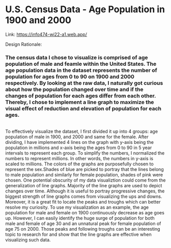 # U.S. Census Data - Age Population in 1900 and 2000

Link: https://info474-wi22-a1.web.app/

Design Rationale:

### The census data I chose to visualize is comprised of age population of male and feamle within the United States. The age population data in the dataset represents the number of population for ages from 0 to 90 on 1900 and 2000 respectively. By looking at the raw data, I naturally got curious about how the population changed over time and if the changes of population for each ages differ from each other. Thereby, I chose to implement a line graph to maximize the visual effect of reduction and elevation of population for each ages. 
<br> 
To effectively visualize the dataset, I first divided it up into 4 groups: age population of male in 1900, and 2000 and same for the female. After dividing, I have implemented 4 lines on the graph with
y-axis being the population in millions and x-axis being the ages from 0 to 90 in 5 year intervals to
represent each group. To simplify the numbers, I normalized the numbers to represent millions. In other 
words, the numbers in y-axis is scaled to millions. The colors of the graphs are purposefully chosen to 
represent the sex.Shades of blue are picked to portray that the lines belong to male population and 
similarly for female population, shades of pink were chosen.
    One potential obscurity of my data visualiztion could come from the generalization of line graphs.
Majority of the line graphs are used to depict changes over time. Although it is useful to portray 
progressive changes, the biggest strength of line graphs comes from visualizing the ups and downs. 
Moreover, it is a great fit to locate the peaks and troughs which can better resolve my curiosity. To 
use my visualization as an example, the age population for male and female on 1900 continuously 
decrease as age goes up. However, I can easily identify the huge surge of population for both male and
female of age 30 and an unnatural peak for female population of age 75 on 2000. Those peaks and 
following troughs can be an interesting topic to research for and show that the line graphs are 
effective when visualizing such data.



